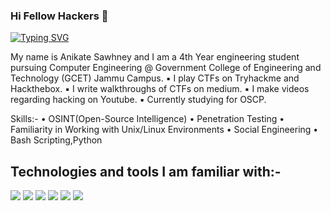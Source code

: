 ### Hi Fellow Hackers 👋

[![Typing SVG](https://readme-typing-svg.herokuapp.com/?lines=Welcome+to+my+Github+Profile)](https://git.io/typing-svg)

My name is Anikate Sawhney and I am a 4th Year engineering student pursuing Computer Engineering @ Government College of Engineering and Technology (GCET) Jammu Campus.
▪️ I play CTFs on Tryhackme and Hackthebox.
▪️ I write walkthroughs of CTFs on medium.
▪️ I make videos regarding hacking on Youtube.
▪️ Currently studying for OSCP.

Skills:-
• OSINT(Open-Source Intelligence)
• Penetration Testing 
• Familiarity in Working with Unix/Linux Environments
• Social Engineering
• Bash Scripting,Python

## Technologies and tools I am familiar with:-
<image src="https://img.shields.io/badge/bash-4D4D4D?style=for-the-badge&logo=windows%20terminal&logoColor=white"> <image src="https://img.shields.io/badge/Windows-0078D6?style=for-the-badge&logo=windows&logoColor=white"> <image src="https://img.shields.io/badge/Linux-FCC624?style=for-the-badge&logo=linux&logoColor=black"> <image src="https://img.shields.io/badge/Python-3776AB?style=for-the-badge&logo=python&logoColor=black"> <image src="https://img.shields.io/badge/Kali_Linux-557C94?style=for-the-badge&logo=kali-linux&logoColor=white"> <image src="https://www.google.com/search?q=social+engineering+logo&tbm=isch&ved=2ahUKEwiK-PCKmtf2AhUlzHMBHaxKCakQ2-cCegQIABAA&oq=social+engineering+logo&gs_lcp=CgNpbWcQAzIFCAAQgAQyBggAEAgQHjoHCCMQ7wMQJzoECAAQQzoECAAQGFDNA1ikIGC1ImgDcAB4AIABqwGIAeUJkgEDMC45mAEAoAEBqgELZ3dzLXdpei1pbWfAAQE&sclient=img&ei=Xm84YorRIKWYz7sPrJWlyAo&bih=726&biw=1536#imgrc=xNOyWMOxDSa5HM">
